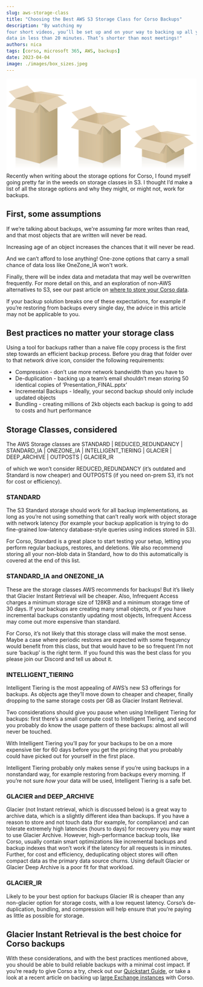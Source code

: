 ```yaml
---
slug: aws-storage-class
title: "Choosing the Best AWS S3 Storage Class for Corso Backups"
description: "By watching my
four short videos, you’ll be set up and on your way to backing up all your Microsoft 365
data in less than 20 minutes. That’s shorter than most meetings!"
authors: nica
tags: [corso, microsoft 365, AWS, backups]
date: 2023-04-04
image: ./images/box_sizes.jpeg
---
```


![multiple box sizes](./images/box_sizes.jpeg)
Recently when writing
about the storage options for Corso, I found myself going pretty far in the
weeds on storage classes in S3. I thought I’d make a list of all the storage
options and why they might, or might not, work for backups.
<!-- truncate -->

## First, some assumptions

If we’re talking about backups, we're assuming far more writes than read, and
that most objects that are written will never be read.

Increasing age of an object increases the chances that it will never be read.

And we can’t afford to lose anything! One-zone options that carry a small
chance of data loss like OneZone_IA won't work.  

Finally, there will be index data and metadata that may well be overwritten
frequently. For more detail on this, and an exploration of non-AWS alternatives
to S3, see our past article on
[where to store your Corso data](https://corsobackup.io/blog/where-to-store-corso/).

If your backup solution breaks one of these expectations, for example if you’re
restoring from backups every single day, the advice in this article may not be
applicable to you.

## Best practices no matter your storage class

Using a tool for backups rather than a naive file copy process is the first step
towards an efficient backup process. Before you drag that folder over to that
network drive icon, consider the following requirements:

- Compression - don’t use more network bandwidth than you have to
- De-duplication - backing up a team’s email shouldn’t mean storing 50 identical copies of ‘Presentation_FINAL.pptx’
- Incremental Backups - Ideally, your second backup should only include updated objects
- Bundling - creating millions of 2kb objects each backup is going to add to costs and hurt performance

## Storage Classes, considered

The AWS Storage classes are STANDARD | REDUCED_REDUNDANCY | STANDARD_IA |
ONEZONE_IA | INTELLIGENT_TIERING | GLACIER | DEEP_ARCHIVE | OUTPOSTS |
GLACIER_IR

of which we won’t consider REDUCED_REDUNDANCY (it’s outdated and Standard is now
cheaper) and OUTPOSTS (if you need on-prem S3, it’s not for cost or efficiency).

### STANDARD

The S3 Standard storage should work for all backup implementations, as long as
you’re not using something that can’t really work with object storage with
network latency (for example your backup application is trying to do fine-grained
low-latency database-style queries using indices stored in S3).

For Corso, Standard is a great place to start testing your setup, letting you
perform regular backups, restores, and deletions. We also recommend storing all
your non-blob data in Standard, how to do this automatically is covered at the
end of this list.

### STANDARD_IA and ONEZONE_IA

These are the storage classes AWS recommends for backups! But it’s likely that
Glacier Instant Retrieval will be cheaper. Also, Infrequent Access charges a
minimum storage size of 128KB and a minimum storage time of 30 days. If your
backups are creating many small objects, or if you have incremental backups
constantly updating most objects, Infrequent Access may come out more expensive
than standard.

For Corso, it’s not likely that this storage class will make the most sense.
Maybe a case where periodic restores are expected with some frequency would
benefit from this class, but that would have to be so frequent I’m not sure
‘backup’ is the right term. If you found this was the best class for you please
join our Discord and tell us about it.
<!-- vale Vale.Spelling = NO -->
### INTELLIGENT_TIERING

Intelligent Tiering is the most appealing of AWS’s new S3 offerings for backups.
As objects age they’ll move down to cheaper and cheaper, finally dropping to the
same storage costs per GB as Glacier Instant Retrieval.

Two considerations should give you pause when using Intelligent Tiering for backups: first
there’s a small compute cost to Intelligent Tiering, and second you probably
do know the usage pattern of these backups: almost all will never be touched.

With Intelligent Tiering you’ll pay for your backups to be on a more expensive
tier for 60 days before you get the pricing that you probably could have picked
out for yourself in the first place.

Intelligent Tiering probably only makes sense if you’re using backups in a
nonstandard way, for example restoring from backups every morning. If you’re not sure
*how* your data will be used, Intelligent Tiering is a safe bet.
<!-- vale Vale.Spelling = YES -->

### GLACIER and DEEP_ARCHIVE

Glacier (not Instant retrieval, which is discussed below) is a great way to
archive data, which is a slightly different idea than backups. If you have a
reason to store and not touch data (for example, for compliance) and can tolerate
extremely high latencies (hours to days) for recovery you may want to use
Glacier Archive. However, high-performance backup tools, like Corso, usually
contain smart optimizations like incremental backups and backup indexes that
won’t work if the latency for all requests is in minutes. Further, for cost and
efficiency, deduplicating object stores will often compact data as the primary
data source churns. Using default Glacier or Glacier Deep Archive is a poor fit
for that workload.

### GLACIER_IR

Likely to be your best option for backups Glacier IR is cheaper than any
non-glacier option for storage costs, with a low request latency. Corso’s
de-duplication, bundling, and compression will help ensure that you’re paying as
little as possible for storage.

## Glacier Instant Retrieval is the best choice for Corso backups

With these considerations, and with the best practices mentioned above, you
should be able to build reliable backups with a minimal cost impact. If you’re
ready to give Corso a try, check out our
[Quickstart Guide](https://corsobackup.io/docs/quickstart/), or take a look at a
recent article on backing up
[large Exchange instances](https://corsobackup.io/blog/large-microsoft-365-exchange-backups/)
with Corso.

